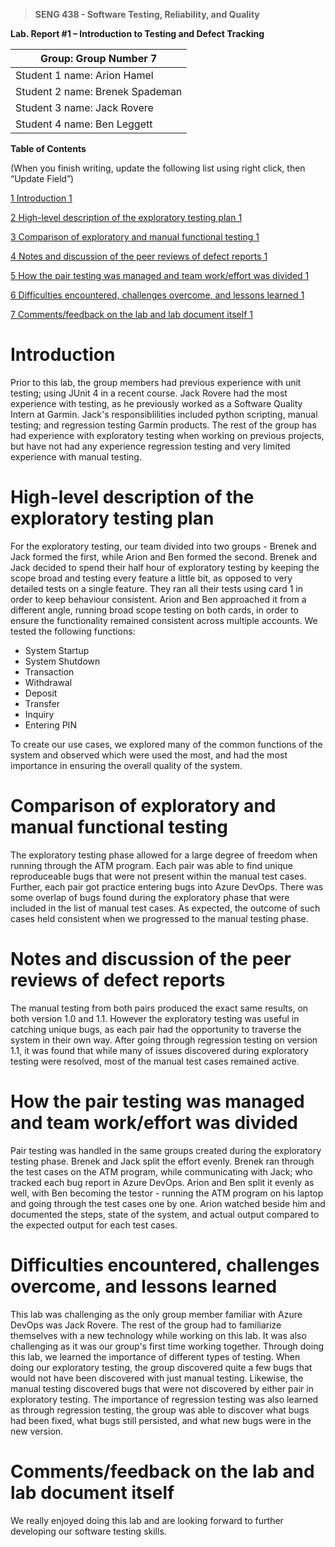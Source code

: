 >   **SENG 438 - Software Testing, Reliability, and Quality**

**Lab. Report \#1 – Introduction to Testing and Defect Tracking**

| Group: Group Number 7 |
|---------------------------------|
| Student 1 name: Arion Hamel |   
| Student 2 name: Brenek Spademan |   
| Student 3 name: Jack Rovere |   
| Student 4 name: Ben Leggett |   


**Table of Contents**

(When you finish writing, update the following list using right click, then
“Update Field”)

[1 Introduction	1](#_Toc439194677)

[2 High-level description of the exploratory testing plan	1](#_Toc439194678)

[3 Comparison of exploratory and manual functional testing	1](#_Toc439194679)

[4 Notes and discussion of the peer reviews of defect reports	1](#_Toc439194680)

[5 How the pair testing was managed and team work/effort was
divided	1](#_Toc439194681)

[6 Difficulties encountered, challenges overcome, and lessons
learned	1](#_Toc439194682)

[7 Comments/feedback on the lab and lab document itself	1](#_Toc439194683)

# Introduction

Prior to this lab, the group members had previous experience with unit testing; using JUnit 4 in a recent course. Jack Rovere had the most experience with testing, as he previously worked as a Software Quality Intern at Garmin. Jack's responsiblilities included python scripting, manual testing; and regression testing Garmin products. The rest of the group has had experience with exploratory testing when working on previous projects, but have not had any experience regression testing and very limited experience with manual testing. 

# High-level description of the exploratory testing plan

For the exploratory testing, our team divided into two groups - Brenek and Jack formed the first, while Arion and Ben formed the second. Brenek and Jack decided to  spend their half hour of exploratory testing by keeping the scope broad and testing every feature a little bit, as opposed to very detailed tests on a single feature. They ran all their tests using card 1 in order to keep behaviour consistent. Arion and Ben approached it from a different angle, running broad scope testing on both cards, in order to ensure the functionality remained consistent across multiple accounts. 
We tested the following functions:
- System Startup
- System Shutdown
- Transaction
- Withdrawal
- Deposit
- Transfer
- Inquiry
- Entering PIN

To create our use cases, we explored many of the common functions of the system and observed which were used the most, and had the most importance in ensuring the overall quality of the system. 

# Comparison of exploratory and manual functional testing

The exploratory testing phase allowed for a large degree of freedom when running through the ATM program. Each pair was able to find unique reproduceable bugs that were not present within the manual test cases. Further, each pair got practice entering bugs into Azure DevOps. There was some overlap of bugs found during the exploratory phase that were included in the list of manual test cases. As expected, the outcome of such cases held consistent when we progressed to the manual testing phase. 

# Notes and discussion of the peer reviews of defect reports

The manual testing from both pairs produced the exact same results, on both version 1.0 and 1.1. However the exploratory testing was useful in catching unique bugs, as each pair had the opportunity to traverse the system in their own way. After going through regression testing on version 1.1, it was found that while many of issues discovered during exploratory testing were resolved, most of the manual test cases remained active. 

# How the pair testing was managed and team work/effort was divided 

Pair testing was handled in the same groups created during the exploratory testing phase. Brenek and Jack split the effort evenly. Brenek ran through the test cases on the ATM program, while communicating with Jack; who tracked each bug report in Azure DevOps. Arion and Ben split it evenly as well, with Ben becoming the testor - running the ATM program on his laptop and going through the test cases one by one. Arion watched beside him and documented the steps, state of the system, and actual output compared to the expected output for each test cases. 

# Difficulties encountered, challenges overcome, and lessons learned

This lab was challenging as the only group member familiar with Azure DevOps was Jack Rovere. The rest of the group had to familiarize themselves with a new technology while working on this lab. It was also challenging as it was our group's first time working together. Through doing this lab, we learned the importance of different types of testing. When doing our exploratory testing, the group discovered quite a few bugs that would not have been discovered with just manual testing. Likewise, the manual testing discovered bugs that were not discovered by either pair in exploratory testing. The importance of regression testing was also learned as through regression testing, the group was able to discover what bugs had been fixed, what bugs still persisted, and what new bugs were in the new version.

# Comments/feedback on the lab and lab document itself

We really enjoyed doing this lab and are looking forward to further developing our software testing skills.
